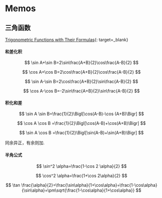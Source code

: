 # Memos

## 三角函数

[Trigonometric Functions with Their Formulas](https://trigidentities.net/trigonometric-functions-with-formulas/){: target=_blank}


#### 和差化积

$$
\sin A+\sin B=2\sin\frac{A+B}{2}\cos\frac{A-B}{2}
$$

$$
\cos A+\cos B=2\cos\frac{A+B}{2}\cos\frac{A-B}{2}
$$

$$
\sin A-\sin B=2\cos\frac{A+B}{2}\sin\frac{A-B}{2}
$$

$$
\cos A-\cos B=-2\sin\frac{A+B}{2}\sin\frac{A-B}{2}
$$

#### 积化和差

$$
\sin A \sin B=\frac{1}{2}\Bigl[\cos(A-B)-\cos (A+B)\Bigr]
$$

$$
\cos A \cos B =\frac{1}{2}\Bigl[\cos(A-B)+\cos(A+B)\Bigr]
$$

$$
\sin A \cos B =\frac{1}{2}\Bigl[\sin(A-B)+\sin(A+B)\Bigr]
$$

同余异正，有余则加.

#### 半角公式

$$
\sin^2 \alpha=\frac{1-\cos 2 \alpha}{2}
$$

$$
\cos^2 \alpha=\frac{1+\cos 2\alpha}{2}
$$

$$
\tan \frac{\alpha}{2}=\frac{\sin\alpha}{1+\cos\alpha}=\frac{1-\cos\alpha}{\sin\alpha}=\pm\sqrt{\frac{1-\cos\alpha}{1+\cos\alpha}}
$$
